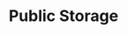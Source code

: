 ---
title: "Public Storage"
url: /chicago/public-storage-west-chicago-avenue/
shop: storage rental
---